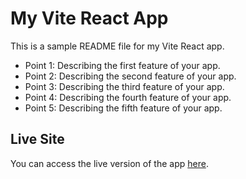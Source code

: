 # My Vite React App

This is a sample README file for my Vite React app.

* Point 1: Describing the first feature of your app.
* Point 2: Describing the second feature of your app.
* Point 3: Describing the third feature of your app.
* Point 4: Describing the fourth feature of your app.
* Point 5: Describing the fifth feature of your app.

## Live Site
You can access the live version of the app [here](https://www.example.com).
